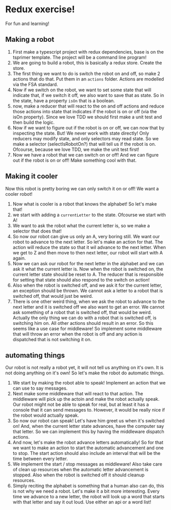 # Redux exercise!
For fun and learning!

## Making a robot
1. First make a typescript project with redux dependencies, base is on the tsprimer template. The project will be a command line program!
2. We are going to build a robot, this is basically a redux store. Create the store.
3. The first thing we want to do is switch the robot on and off, so make 2 actions that do that. Put them in an `actions` folder. Actions are modelled via the FSA standard.
4. Now if we switch on the robot, we want to set some state that will indicate that, if we switch it off, we also want to save that as state. So in the state, have a property `isOn` that is a boolean.
5. now, make a reducer that will react to the on and off actions and reduce those actions into state that indicates if the robot is on or off (via the isOn property). Since we love TDD we should first make a unit test and then build the logic.
6. Now if we want to figure out if the robot is on or off, we can now that by inspecting the state. But! We never work with state directly! Only reducers may modify state, and only selectors may read state. So we make a selector (selectIsRobotOn?) that will tell us if the robot is on. Ofcourse, because we love TDD, we make the unit test first!
7. Now we have a robot that we can switch on or off! And we can figure out if the robot is on or off! Make something cool with that.

## Making it cooler
Now this robot is pretty boring we can only switch it on or off! We want a
cooler robot!
1. Now what is cooler is a robot that knows the alphabet! So let's make that!
2. we start with adding a `currentLetter` to the state. Ofcourse we start with A!
3. We want to ask the robot what the current letter is, so we make a selector that does that!
4. So now our robot can give us only an A, very boring still. We want our robot to advance to the next letter. So let's make an action for that. The action will reduce the state so that it wil advance to the next letter. When we get to Z and then move to then next letter, our robot will start with A again.
5. Now we can ask our robot for the next letter in the alphabet and we can ask it what the current letter is. Now when the robot is switched on, the current letter state should be reset to A. The reducer that is responsible for setting that state should also respond to the switch on action!
6. Also when the robot is switched off, and we ask it for the current letter, an exception should be thrown. We cannot ask a letter to a robot that is switched off, that would just be weird.
7. There is one other weird thing, when we ask the robot to advance to the next letter and it is switched off we also want to get an error. We cannot ask something of a robot that is switched off, that would be weird. Actually the only thing we can do with a robot that is switched off, is switching him on. All other actions should result in an error. So this seems like a use case for middleware! So implement some middleware that will throw an error when the robot is off and any action is dispatched that is not switching it on.

## automating things
Our robot is not really a robot yet, it will not tell us anything on it's own. It is not doing anything on it's own! So let's make the robot do automatic things.

1. We start by making the robot able to speak! Implement an action that we can use to say messages.
2. Next make some middleware that will react to that action. The middleware will pick up the actoin and make the robot actually speak. Our robot might not be able to speak for real, but at least it has a console that it can send messages to. However, it would be really nice if the robot would actually speak.
3. So now our robot can speak! Let's have him greet us when it's switched on! And, when the current letter state advances, have the computer say that letter. So we can implement this by having the middleware dispatch actions.
4. And now, let's make the robot advance letters automatically! So for that we want to make an action to start the automatic advancement and one to stop. The start action should also include an interval that will be the time between every letter.
5. We implement the start / stop messages as middleware! Also take care of clean up resources when the automatic letter advancement is stopped. Also when the robot is switched off it should cleanup resources.
6. Simply reciting the alphabet is something that a human also can do, this is not why we need a robot. Let's make it a bit more interesting. Every time we advance to a new letter, the robot will look up a word that starts with that letter and say it out loud. Use either an api or a word list!